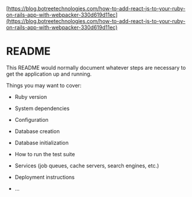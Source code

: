 [https://blog.botreetechnologies.com/how-to-add-react-js-to-your-ruby-on-rails-app-with-webpacker-330d619d11ec](https://blog.botreetechnologies.com/how-to-add-react-js-to-your-ruby-on-rails-app-with-webpacker-330d619d11ec)

# README

This README would normally document whatever steps are necessary to get the
application up and running.

Things you may want to cover:

- Ruby version

- System dependencies

- Configuration

- Database creation

- Database initialization

- How to run the test suite

- Services (job queues, cache servers, search engines, etc.)

- Deployment instructions

- ...
